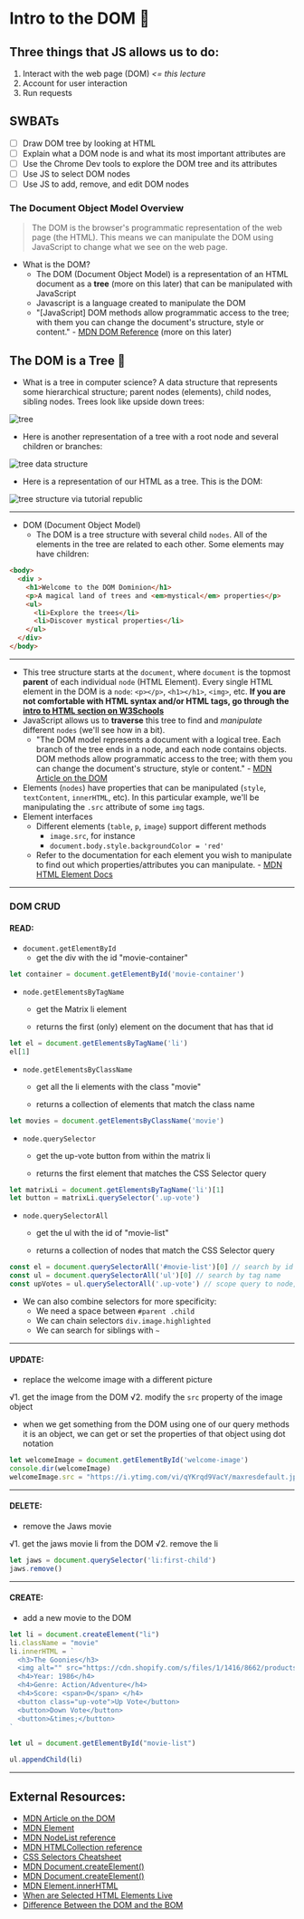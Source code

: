 # Intro to the DOM 📜

## Three things that JS allows us to do:

1. Interact with the web page (DOM) *<= this lecture*
2. Account for user interaction
3. Run requests

## SWBATs

- [ ] Draw DOM tree by looking at HTML
- [ ] Explain what a DOM node is and what its most important attributes are
- [ ] Use the Chrome Dev tools to explore the DOM tree and its attributes
- [ ] Use JS to select DOM nodes
- [ ] Use JS to add, remove, and edit DOM nodes

### The Document Object Model Overview
> The DOM is the browser's programmatic representation of the web page (the HTML). This means we can manipulate the DOM using JavaScript to change what we see on the web page.

- What is the DOM?
  - The DOM (Document Object Model) is a representation of an HTML document as a **tree** (more on this later) that can be manipulated with JavaScript
  - Javascript is a language created to manipulate the DOM
  - "[JavaScript] DOM methods allow programmatic access to the tree; with them you can change the document's structure, style or content." - [MDN DOM Reference](https://developer.mozilla.org/en-US/docs/Web/API/Document_Object_Model) (more on this later)

## The DOM is a Tree 🎄

- What is a tree in computer science? A data structure that represents some hierarchical structure; parent nodes (elements), child nodes, sibling nodes. Trees look like upside down trees:

![tree](https://webdocs.cs.ualberta.ca/~aixplore/learning/DecisionTrees/InterArticle/graphics/inverted-tree.gif)

- Here is another representation of a tree with a root node and several children or branches:

![tree data structure](https://upload.wikimedia.org/wikipedia/commons/thumb/f/f7/Binary_tree.svg/300px-Binary_tree.svg.png)

- Here is a representation of our HTML as a tree. This is the DOM:

![tree structure via tutorial republic](https://www.tutorialrepublic.com/lib/images/html-dom-tree.gif)

---

- DOM (Document Object Model)
  - The DOM is a tree structure with several child `nodes`. All of the elements in the tree are related to each other. Some elements may have children:

```html
<body>
  <div >
    <h1>Welcome to the DOM Dominion</h1>
    <p>A magical land of trees and <em>mystical</em> properties</p>
    <ul>
      <li>Explore the trees</li>
      <li>Discover mystical properties</li>
    </ul>
  </div>
</body>
```

---

- This tree structure starts at the `document`, where `document` is the topmost **parent** of each individual `node` (HTML Element). Every single HTML element in the DOM is a `node`: `<p></p>`, `<h1></h1>`, `<img>`, etc. **If you are not comfortable with HTML syntax and/or HTML tags, go through the [intro to HTML section on W3Schools](https://www.w3schools.com/html/html_intro.asp)**
- JavaScript allows us to **traverse** this tree to find and _manipulate_ different `nodes` (we'll see how in a bit).
  - "The DOM model represents a document with a logical tree. Each branch of the tree ends in a node, and each node
    contains objects. DOM methods allow programmatic access to the tree; with them you can change the document's
    structure, style or content." -
    [MDN Article on the DOM](https://developer.mozilla.org/en-US/docs/Web/API/Document_Object_Model)
- Elements (`nodes`) have properties that can be manipulated (`style`, `textContent`, `innerHTML`, etc). In this particular example, we'll be manipulating the `.src` attribute of some `img` tags.
- Element interfaces
  - Different elements (`table`, `p`, `image`) support different methods
    - `image.src`, for instance
    - `document.body.style.backgroundColor = 'red'`
  - Refer to the documentation for each element you wish to manipulate to find out which properties/attributes you can manipulate. - [MDN HTML Element Docs](https://developer.mozilla.org/en-US/docs/Web/HTML/Element)

---

### DOM CRUD

#### READ:

- `document.getElementById`
  - get the div with the id "movie-container"

```javascript
let container = document.getElementById('movie-container')
```

- `node.getElementsByTagName`
  - get the Matrix li element

  - returns the first (only) element on the document that has that id

```javascript
let el = document.getElementsByTagName('li')
el[1]
```

- `node.getElementsByClassName`
  - get all the li elements with the class "movie"

  - returns a collection of elements that match the class name

```javascript
let movies = document.getElementsByClassName('movie')
```

- `node.querySelector`
  - get the up-vote button from within the matrix li

  - returns the first element that matches the CSS Selector query

```javascript
let matrixLi = document.getElementsByTagName('li')[1]
let button = matrixLi.querySelector('.up-vote')
```
  
- `node.querySelectorAll`
  - get the ul with the id of "movie-list"
  
  - returns a collection of nodes that match the CSS Selector query
  
```javascript
const el = document.querySelectorAll('#movie-list')[0] // search by id
const ul = document.querySelectorAll('ul')[0] // search by tag name
const upVotes = ul.querySelectorAll('.up-vote') // scope query to node, not just the document
```

  - We can also combine selectors for more specificity:
    - We need a space between `#parent .child`
    - We can chain selectors `div.image.highlighted`
    - We can search for siblings with `~`

---

#### UPDATE:
- replace the welcome image with a different picture

√1. get the image from the DOM
√2. modify the `src` property of the image object

- when we get something from the DOM using one of our query methods it is an object, we can get or set the properties of that object using dot notation

```javascript
let welcomeImage = document.getElementById('welcome-image')
console.dir(welcomeImage)
welcomeImage.src = "https://i.ytimg.com/vi/qYKrqd9VacY/maxresdefault.jpg"
```
---

#### DELETE:
- remove the Jaws movie

√1. get the jaws movie li from the DOM
√2. remove the li

```javascript
let jaws = document.querySelector('li:first-child')
jaws.remove()
```

---

#### CREATE:
- add a new movie to the DOM

```javascript
let li = document.createElement("li")
li.className = "movie"
li.innerHTML = `
  <h3>The Goonies</h3>
  <img alt="" src="https://cdn.shopify.com/s/files/1/1416/8662/products/goonies_1985__linen_original_film_art_f_2000x.jpg?v=1586700663" />
  <h4>Year: 1986</h4>
  <h4>Genre: Action/Adventure</h4>
  <h4>Score: <span>0</span> </h4>
  <button class="up-vote">Up Vote</button>
  <button>Down Vote</button>
  <button>&times;</button>
`

let ul = document.getElementById("movie-list")

ul.appendChild(li)
```


---

## External Resources:

- [MDN Article on the DOM](https://developer.mozilla.org/en-US/docs/Web/API/Document_Object_Model)
- [MDN Element](https://developer.mozilla.org/en-US/docs/Web/API/Element)
- [MDN NodeList reference](https://developer.mozilla.org/en-US/docs/Web/API/NodeList)
- [MDN HTMLCollection reference](https://developer.mozilla.org/en-US/docs/Web/API/HTMLCollection)
- [CSS Selectors Cheatsheet](https://guide.freecodecamp.org/css/tutorials/css-selectors-cheat-sheet/)
- [MDN Document.createElement()](https://developer.mozilla.org/en-US/docs/Web/API/Document/createElement)
- [MDN Document.createElement()](https://developer.mozilla.org/en-US/docs/Web/API/Document/createElement)
- [MDN Element.innerHTML](https://developer.mozilla.org/en-US/docs/Web/API/Element/innerHTML)
- [When are Selected HTML Elements Live](https://stackoverflow.com/questions/28163033/when-is-nodelist-live-and-when-is-it-static)
- [Difference Between the DOM and the BOM](https://stackoverflow.com/questions/4416317/what-is-the-dom-and-bom-in-javascript)

